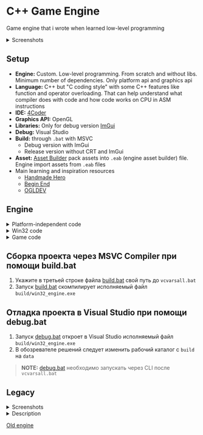 # C++ Game Engine
Game engine that i wrote when learned low-level programming
<details>
<summary>Screenshots</summary>

### 18.02.2024
<img src="https://i.imgur.com/CTprHxF.png" alt="2 - 18.02.2024">

### 16.02.2024
<img src="https://i.imgur.com/P8EAYty.png" alt="1 - 16.02.2024">

</details>

## Setup
* **Engine:** Custom. Low-level programming. From scratch and without libs. Minimum number of dependencies. Only platform api and graphics api
* **Language:** C++ but "C coding style" with some C++ features like function and operator overloading. That can help understand what compiler does with code and how code works on CPU in ASM instructions
* **IDE:** [4Coder](https://4coder.net/)
* **Graphics API:** OpenGL
* **Libraries:** Only for debug version [ImGui](https://github.com/ocornut/imgui)
* **Debug:** Visual Studio
* **Build:** through `.bat` with MSVC
  * Debug version with ImGui
  * Release version without CRT and ImGui
* **Asset:** [Asset Builder](https://github.com/ezexff/asset-builder) pack assets into `.eab` (engine asset builder) file. Engine import assets from `.eab` files
* Main learning and inspiration resources
  * [Handmade Hero](https://handmadehero.org/)
  * [Begin End](https://www.youtube.com/channel/UCz29nMCtFP5cuyuLR_0dFkw)
  * [OGLDEV](https://ogldev.org/)

## Engine
<details>
<summary>Platform-independent code</summary>

* ### Types
  * Custom names for C data types (int, float and etc.)
  * Constant values
    * Min and Max for int, float and etc.
    * Pi, Tau
  * Preprocessor directives
    * Assert()
    * InvalidCodePath
    * InvalidDefaultCase
    * Kilobytes(), Megabytes(), Gigabytes(), Terabytes()
    * ArrayCount()
  * No CRT
    * _fltused
    * memset()
  * Vector declarations (v2, v2s, v3, v3s, v4)
  * Rectangle declarations (rectangle2, rectangle3)
  * Matrix declarations (m4x4, m4x4_inv)
* ### Structs
  * Memory
    * `game_memory`
  * Renderer
    * `renderer_frame`
    * `camera`
    * `opengl`
  * Audio
    * `game_sound_output_buffer`
    * `loaded_sound`
  * Input
    * `platform_file_handle`
    * `platform_file_group`
    * `game_button_state`
    * `game_controller_input`
    * `game_input_mouse_button`
    * `game_input`
  * Other
    * `platform_api` pointers to win32 functions
      * Read data from files
        * GetAllFilesOfTypeBegin
        * GetAllFilesOfTypeEnd
        * OpenNextFile
        * ReadDataFromFile
        * FileError
  * Debug
    * `imgui` context, variables for windows visibility and etc.
* ### Functions
  * `SafeTruncateUInt64()`
  * `GetController()`
* ### Export/import function declarations
  * Game
    * `UpdateAndRender()`
    * `GetSoundSamples()`
  * Renderer
    * `BeginFrame()`
    * `EndFrame()`
---
  
</details>

<details>
<summary>Win32 code</summary>


* ### Memory
  * Alloc big memory block with VirtualAlloc()
  * Init pointers to platform API functions
* ### Renderer (OpenGL)
  * Load renderer from .dll
  * Init frame object
  * Init pointers to shader functions
  * Update Frame object at every frame with `BeginFrame()` and `EndFrame()`
* ### Audio
  * WASAPI
  * ~~DirectSound~~
* ### Input
  * Keyboard
  * Mouse (keys, wheel, cursor)
  * Read files
    * GetAllFilesOfType
    * OpenNextFile
    * FileError
  * ~~XInput gamepad~~
* ### Other
  * Timer
  * Fps lock
  * Toggle fullscreen
* ### Debug
  * ImGui log app
  * ImGui win32 window
    * Settings
      * Demo window
      * Window mode
      * Fps lock
    * Renderer
      * Frame info
      * OpenGL info
    * Audio
      * WASAPI info
    * Input
      * Cheatsheet of implemented inputs
---

</details>

<details>
<summary>Game code</summary>

* ### Memory
  * ConstArena static storage
  * TranArena updates every frame
* ### Renderer (OpenGL)
  * Render frame through camera with perspective projection
  * Push buffer
    * Clear
    * RectOnGround
    * RectOutlineOnGround
  * Render frame through shader
* ### Audio (sound mixer)
  * Play sound
  * Play sine wave
  * Sine wave tone volume
  * Sine wave tone hz
* ### Mode
  * Test
    * Render
      * Clear screen
      * Rectangle on ground
      * Load shader from file
      * Compile shader
      * Link shader program
  * World
    * Input
      * Camera X and Y from keyboard
      * Camera Z from mouse wheel
    * Render
      * Clear screen
      * Rectangle outline on ground
      * Rectangle on ground
* ### Other
  * Math
    * Intrinsics
      * Scalar operations through processor instructions
      * SIMD intrinsics for trigonometric math functions (SVML)
    * Scalar operations
    * Vectors operators and operations
    * Rectangles operators and operations
    * Matrices operators and operations
  * Asset
    * Reading file groups
    * Import WAV file
* ### Debug
  * ImGui log app
  * ImGui game window
    * Memory
      * ConstArena info
      * TranArena info
    * Audio
      * Tone hz
      * Tone volume
      * Play loaded sound
    * Frame
      * Push buffer info
      * Camera position and angle
    * Input
      * Mouse pos and delta
      * Log mouse input
      * Log keyboard input
    * Mode
      * Change game mode
      * Background fill color
      * Live shader editing

</details>

## Сборка проекта через MSVC Compiler при помощи build.bat
1. Укажите в третьей строке файла [build.bat](code/build.bat) свой путь до `vcvarsall.bat`
2. Запуск [build.bat](code/build.bat) скомпилирует исполняемый файл `build/win32_engine.exe`
## Отладка проекта в Visual Studio при помощи debug.bat
1. Запуск [debug.bat](code/debug.bat) откроет в Visual Studio исполняемый файл `build/win32_engine.exe`
2. В обозревателе решений следует изменить рабочий каталог с `build` на `data`
> **NOTE:** [debug.bat](code/debug.bat) необходимо запускать через CLI после `vcvarsall.bat`

## Legacy
<details>
<summary>Screenshots</summary>

### 26.12.2023
<img src="https://i.imgur.com/ScSqF2k.png" alt="19 - 26.12.2023">
<img src="https://i.imgur.com/mNnF25d.png" alt="18 - 26.12.2023">
<img src="https://i.imgur.com/66SAlev.png" alt="17 - 26.12.2023">
<img src="https://i.imgur.com/m0dVLfg.png" alt="16 - 26.12.2023">
<img src="https://i.imgur.com/oRULiTy.png" alt="15 - 26.12.2023">
<img src="https://i.imgur.com/2WkdFRJ.png" alt="14 - 26.12.2023">
<img src="https://i.imgur.com/3KfLifH.png" alt="13 - 26.12.2023">
<img src="https://i.imgur.com/SGAMw7X.png" alt="12 - 26.12.2023">
<img src="https://i.imgur.com/yoag0Nv.png" alt="11 - 26.12.2023">
<img src="https://i.imgur.com/qwDYdQb.png" alt="10 - 26.12.2023">

### 26.08.2023
<img src="https://i.imgur.com/08RFODw.png" alt="9 - 26.08.2023">
<img src="https://i.imgur.com/DuFitsj.png" alt="8 - 26.08.2023">

### 21.08.2023
<img src="https://i.imgur.com/ue5gFgL.png" alt="7 - 21.08.2023">

### 19.08.2023
<img src="https://i.imgur.com/BNUPyQj.png" alt="6 - 19.08.2023">

### 12.08.2023
<img src="https://i.imgur.com/lFqbDXQ.png" alt="5 - 12.08.2023">
<img src="https://i.imgur.com/icJtm0k.png" alt="4 - 12.08.2023">
<img src="https://i.imgur.com/vRpIoxd.png" alt="3 - 12.08.2023">
<img src="https://i.imgur.com/gW81zeb.png" alt="2 - 12.08.2023">

### 06.01.2023
<img src="https://i.imgur.com/oZZdn5x.png" alt="1 - 06.01.2023">

</details>

<details>
<summary>Description</summary>

* ### Platform Layer (GLFW)
  * Memory: big memory block from VirtualAlloc()
  * OpenGL (Glad) + GLSL
  * Framerate
    * Locked and Unlocked
    * VSync
  * Window mode: fullscreen or windowed
  * Inputs
    * Keyboard
    * Mouse
  * Resolution independent rendering (getting window dimension)
  * Timers???
  * Debug
    * ImGui: Logging, Diagramming and etc.
    * Performance Counters
* ### Game Layer
  * Memory
    * WorldArena: static storage
      * GameState
      * Assets initialization
    * TranArena: updates every frame
      * SimRegion
      * GrounBuffer
      * RenderGroup
  * Types: Preprocessor directives
    * Custom names for standart types: int, float and etc.
    * Constant values: int min/max, float min/max, Pi, Tau and etc.
    * Assert(Expression)  
    * Kilobytes, Megabytes, Gigabytes, Terabytes
    * ArrayCount(Array)
  * Math: vectors, rectangles, matrices and scalar operations
  * Intrinsics: scalar operations through processor instructions
  * Inputs
    * Mouse
      * Camera pitch and yaw
      * ImGui
    * Keyboard: hero moving and shooting
  * Timers: models animations update???
  * Entities (игрок и объекты окружения)???
    * Equation of motion
    * Collision detection with gliding and overlapping
    * Transform matrices
  * Camera
  * Assets (импорт 3d-моделей, сгенерированных при помощи Assets Generator)???
  * SimRegion
  * RenderGroup (OpenGL)
    * Resolution independent rendering (FBO based on window dimension)
    * Persprective projection
    * Orthogonal projection
    * Environment Objects Rendering System (cистема рендеринга объектов окружения, объединённых в VBO)
    * Single Static Meshes (VBO одиночных мешей без анимаций)
    * Single Animated Meshes (VBO одиночных анимированных мешей)
    * Multiple Static Meshes (VBO инстансинг множества статичных мешей без анимаций - множество экземпляров мешей с разными матрицами преобразований)
    * Rendering debug info (world origin, lightings positions, collisions borders)
    * Water (FBO+RBO, Water Shader, Clipping Planes, DuDv Texture, Fresnel Effect, Normal Map)
    * Shadows (Shadow Mapping: Depth Map from Depth Buffer)
    * Grass Objects Rendering System (VBO инстансинг травы с облегчённым шейдером и без теней)
    * Seamless Ground Texture Rendering
  * ImGui: Logging, Diagramming and etc. Меню разработчика в ImGui для просмотра и редактирования параметров подсистем движка (Settings, Memory, Camera, Entities, Render, Light Sources, Shadows, Water)
  * Shaders
    * Water: Reflection Texture + Refraction Texture + Materials + Lighting
    * Grass: Materials + Lighting
    * 3d-model: Materials + Lighting + Shadows (Depth Shader, Shadow Shader, Shadow acne, Peter panning, PCF)

</details>

[Old engine](https://github.com/ezexff/learning_opengl)
